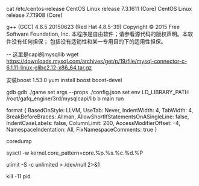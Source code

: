 cat  /etc/centos-release
    CentOS Linux release 7.3.1611 (Core) 
    CentOS Linux release 7.7.1908 (Core)

g++ (GCC) 4.8.5 20150623 (Red Hat 4.8.5-39)
Copyright © 2015 Free Software Foundation, Inc.
本程序是自由软件；请参看源代码的版权声明。本软件没有任何担保；
包括没有适销性和某一专用目的下的适用性担保。


-- 这里是capi的mysqllib
    wget https://downloads.mysql.com/archives/get/p/19/file/mysql-connector-c-6.1.11-linux-glibc2.12-x86_64.tar.gz


<!-- -- 安装boost
wget https://dl.bintray.com/boostorg/release/1.75.0/source/boost_1_75_0.tar.gz
cd ~/b/3rd_source/boost
./bootstrap.sh --help
./bootstrap.sh --prefix=~/b/3rd/boost/prefix --libdir=~/b/3rd/boost/libdir --includedir=~/b/3rd/boost/includedir
./b2
./b2 install -->

安装boost 1.53.0
    yum install boost boost-devel

gdb
    gdb ./game
    set args --props ./config.json
    set env LD_LIBRARY_PATH /root/gafq_engine/3rd/mysqlcapi/lib
    b main
    run


format
{ BasedOnStyle: LLVM, UseTab: Never, IndentWidth: 4, TabWidth: 4, BreakBeforeBraces: Allman, AllowShortIfStatementsOnASingleLine: false, IndentCaseLabels: false, ColumnLimit: 200, AccessModifierOffset: -4, NamespaceIndentation: All, FixNamespaceComments: true }



coredump

 sysctl -w kernel.core_pattern=core.%p.%s.%c.%d.%P

ulimit -S -c unlimited > /dev/null 2>&1

kill -11 pid
